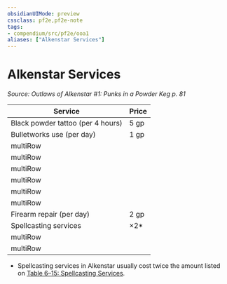 ```yaml
---
obsidianUIMode: preview
cssclass: pf2e,pf2e-note
tags:
- compendium/src/pf2e/ooa1
aliases: ["Alkenstar Services"]
---
```

# Alkenstar Services  
*Source: Outlaws of Alkenstar #1: Punks in a Powder Keg p. 81*  

| Service | Price |
|---------|-------|
| Black powder tattoo (per 4 hours) | 5 gp |
| Bulletworks use (per day) | 1 gp |
| multiRow |  |
| multiRow |  |
| multiRow |  |
| multiRow |  |
| multiRow |  |
| multiRow |  |
| Firearm repair (per day) | 2 gp |
| Spellcasting services | ×2* |
| multiRow |  |
| multiRow |  |

* Spellcasting services in Alkenstar usually cost twice the amount listed on [Table 6–15: Spellcasting Services](rules/tables/spellcasting-services.md).